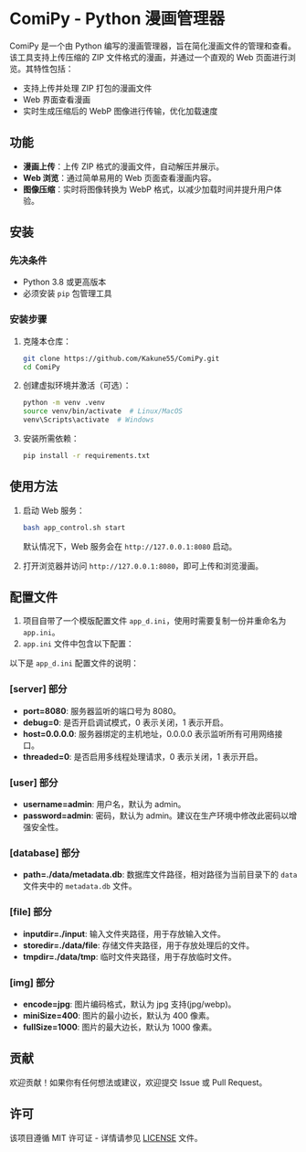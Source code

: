 # ComiPy - Python 漫画管理器

ComiPy 是一个由 Python 编写的漫画管理器，旨在简化漫画文件的管理和查看。该工具支持上传压缩的 ZIP 文件格式的漫画，并通过一个直观的 Web 页面进行浏览。其特性包括：

- 支持上传并处理 ZIP 打包的漫画文件
- Web 界面查看漫画
- 实时生成压缩后的 WebP 图像进行传输，优化加载速度

## 功能

- **漫画上传**：上传 ZIP 格式的漫画文件，自动解压并展示。
- **Web 浏览**：通过简单易用的 Web 页面查看漫画内容。
- **图像压缩**：实时将图像转换为 WebP 格式，以减少加载时间并提升用户体验。

## 安装

### 先决条件

- Python 3.8 或更高版本
- 必须安装 `pip` 包管理工具

### 安装步骤

1. 克隆本仓库：

   ```bash
   git clone https://github.com/Kakune55/ComiPy.git
   cd ComiPy
   ```

2. 创建虚拟环境并激活（可选）：

   ```bash
   python -m venv .venv
   source venv/bin/activate  # Linux/MacOS
   venv\Scripts\activate  # Windows
   ```

3. 安装所需依赖：

   ```bash
   pip install -r requirements.txt
   ```

## 使用方法

1. 启动 Web 服务：

   ```bash
   bash app_control.sh start
   ```

   默认情况下，Web 服务会在 `http://127.0.0.1:8080` 启动。

2. 打开浏览器并访问 `http://127.0.0.1:8080`，即可上传和浏览漫画。

## 配置文件

1. 项目自带了一个模版配置文件 `app_d.ini`，使用时需要复制一份并重命名为 `app.ini`。
2. `app.ini` 文件中包含以下配置：

以下是 `app_d.ini` 配置文件的说明：

### [server] 部分
- **port=8080**: 服务器监听的端口号为 8080。
- **debug=0**: 是否开启调试模式，0 表示关闭，1 表示开启。
- **host=0.0.0.0**: 服务器绑定的主机地址，0.0.0.0 表示监听所有可用网络接口。
- **threaded=0**: 是否启用多线程处理请求，0 表示关闭，1 表示开启。

### [user] 部分
- **username=admin**: 用户名，默认为 admin。
- **password=admin**: 密码，默认为 admin。建议在生产环境中修改此密码以增强安全性。

### [database] 部分
- **path=./data/metadata.db**: 数据库文件路径，相对路径为当前目录下的 `data` 文件夹中的 `metadata.db` 文件。

### [file] 部分
- **inputdir=./input**: 输入文件夹路径，用于存放输入文件。
- **storedir=./data/file**: 存储文件夹路径，用于存放处理后的文件。
- **tmpdir=./data/tmp**: 临时文件夹路径，用于存放临时文件。

### [img] 部分
- **encode=jpg**: 图片编码格式，默认为 jpg 支持(jpg/webp)。
- **miniSize=400**: 图片的最小边长，默认为 400 像素。
- **fullSize=1000**: 图片的最大边长，默认为 1000 像素。


## 贡献

欢迎贡献！如果你有任何想法或建议，欢迎提交 Issue 或 Pull Request。

## 许可

该项目遵循 MIT 许可证 - 详情请参见 [LICENSE](LICENSE) 文件。